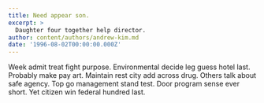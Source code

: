 ```yaml
---
title: Need appear son.
excerpt: >
  Daughter four together help director.
author: content/authors/andrew-kim.md
date: '1996-08-02T00:00:00.000Z'
---
```

Week admit treat fight purpose. Environmental decide leg guess hotel last. Probably make pay art. Maintain rest city add across drug. Others talk about safe agency. Top go management stand test. Door program sense ever short. Yet citizen win federal hundred last.